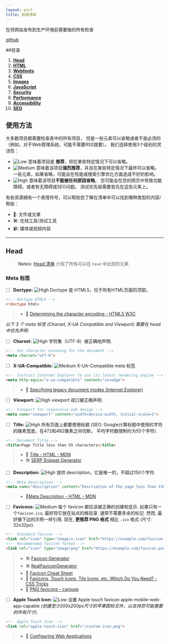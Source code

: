```yaml
---
layout: post
title: 前端清单
---
```


在将网站发布到生产环境前需要做的所有检查

[github](https://github.com/thedaviddias/Front-End-Checklist)



##目录 

1. **[Head](#head)**
2. **[HTML](#html)**
3. **[Webfonts](#webfonts)**
4. **[CSS](#css)**
5. **[Images](#images)**
6. **[JavaScript](#javascript)**
7. **[Security](#security)**
8. **[Performance](#performance-1)**
9. **[Accessibility](#accessibility)**
10. **[SEO](#seo)**

## 使用方法

大多数项目都需要检查表中的所有项目，
但是一些元素可以省略或者不是必须的（例如，对于Web管理系统，可能不需要RSS提要）。
我们选择使用3个级别的灵活性：

* ![Low][low_img] 意味着项目是 **推荐**，但在某些特定情况下可以省略。
* ![Medium][medium_img] 意味着该项目**强烈推荐**，并且在某些特定情况下最终可以省略。 一些元素，如果省略，可能会在性能或搜索引擎优化方面造成不好的影响。
* ![High][high_img] 意味着该项目**不能被任何原因省略**。 您可能会在您的网页中导致功能障碍，或者有无障碍或SEO问题。 测试优先级需要首先在这些元素上。

有些资源拥有一个表情符号，可以帮助您了解在清单中可以找到哪种类型的内容/帮助：

* 📖: 文件或文章
* 🛠: 在线工具/测试工具
* 📹: 媒体或视频内容

---

## Head

> **Notes:**  [Head 清单](https://github.com/joshbuchea/HEAD) 介绍了所有可以在 `head` 中出现的元素

### Meta 标签

* [ ] **Doctype:** ![High][high_img] Doctype 是 HTML5，位于所有HTML页面的顶部。


```html
<!-- Doctype HTML5 -->
<!doctype html>
```
> * 📖 [Determining the character encoding - HTML5 W3C](https://www.w3.org/TR/html5/syntax.html#determining-the-character-encoding)

*以下 3 个 meta 标签 (Charset, X-UA Compatible and Viewport) 需要在 head 中优先声明.*

* [ ] **Charset:** ![High][high_img] 字符集（UTF-8）被正确地声明.

```html
<!-- Set character encoding for the document -->
<meta charset="utf-8">
```

* [ ] **X-UA-Compatible:** ![Medium][medium_img]  X-UA-Compatible meta 标签.

```html
<!-- Instruct Internet Explorer to use its latest rendering engine -->
<meta http-equiv="x-ua-compatible" content="ie=edge">
```
> * 📖 [Specifying legacy document modes (Internet Explorer)](https://msdn.microsoft.com/en-us/library/jj676915(v=vs.85).aspx)

* [ ] **Viewport:** ![High][high_img] viewport 视口被正确声明.

```html
<!-- Viewport for responsive web design -->
<meta name="viewport" content="width=device-width, initial-scale=1">
```

* [ ] **Title:** ![High][high_img] 所有页面上都要使用标题 (SEO: Google计算标题中使用的字符的像素宽度，在472和482像素之间切断。 平均字符数限制约为55个字符).

```html
<!-- Document Title -->
<title>Page Title less than 55 characters</title>
```

> * 📖 [Title - HTML - MDN](https://developer.mozilla.org/en-US/docs/Web/HTML/Element/title)
> * 🛠 [SERP Snippet Generator](https://www.sistrix.com/serp-snippet-generator/)


* [ ] **Description:** ![High][high_img] 提供 description，它是唯一的，不超过150个字符.

```html
<!-- Meta Description -->
<meta name="description" content="Description of the page less than 150 characters">
```
> * 📖[Meta Description - HTML - MDN](https://developer.mozilla.org/en-US/docs/Learn/HTML/Introduction_to_HTML/The_head_metadata_in_HTML#Adding_an_author_and_description)

* [ ] **Favicons:** ![Medium][medium_img] 每个 favicon 都应该被正确的创建和显示. 如果只有一个`favicon.ico`, 最好将它放在站点的根目录. 通常不需要多余的标记. 然而, 最好像下边的示例一样引用. 现在, **更推荐 PNG 格式** 相比 `.ico` 格式 (尺寸: 32x32px).

```html
<!-- Standard favicon -->
<link rel="icon" type="image/x-icon" href="https://example.com/favicon.ico">
<!-- Recommended favicon format -->
<link rel="icon" type="image/png" href="https://example.com/favicon.png">
```
> * 🛠 [Favicon Generator](https://www.favicon-generator.org/)
> * 🛠 [RealFaviconGenerator](https://realfavicongenerator.net/)
> * 📖 [Favicon Cheat Sheet](https://github.com/audreyr/favicon-cheat-sheet)
> * 📖 [Favicons, Touch Icons, Tile Icons, etc. Which Do You Need? - CSS Tricks](https://css-tricks.com/favicon-quiz/)
> * 📖 [PNG favicons - caniuse](https://caniuse.com/#feat=link-icon-png)

* [ ] **Apple Touch Icon:** ![Low][low_img] 设置 Apple touch favicon  apple-mobile-web-app-capable  *(创建至少200x200px尺寸的苹果图标文件，以支持您可能需要的所有尺寸).*

```html
<!-- Apple Touch Icon -->
<link rel="apple-touch-icon" href="/custom-icon.png">
```

> * 📖 [Configuring Web Applications](https://developer.apple.com/library/content/documentation/AppleApplications/Reference/SafariWebContent/ConfiguringWebApplications/ConfiguringWebApplications.html)



































[low_img]: http://res.cloudinary.com/djnyaloac/image/upload/v1508238836/level-checklist-low.png
[medium_img]: http://res.cloudinary.com/djnyaloac/image/upload/v1508238836/level-checklist-medium.png
[high_img]: http://res.cloudinary.com/djnyaloac/image/upload/v1508238836/level-checklist-high.png